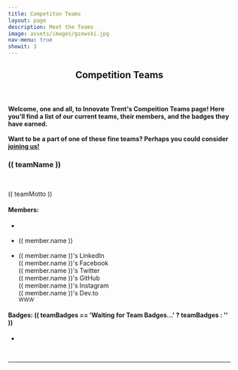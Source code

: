 ```yaml
---
title: Competiton Teams
layout: page
description: Meet the Teams
image: assets/images/gzowski.jpg
nav-menu: true
showit: 3
---
```


<!-- Main -->
<div id="main">

<!-- One -->
<article id="one">
	<div class="inner">
		<header class="major">
			<h2>Competition Teams</h2>
		</header>
<h4 class="center">Welcome, one and all, to Innovate Trent's Compeition Teams page!
Here you'll find a list of our current teams, their members, and the badges they have earned.
<br />
<br />
Want to be a part of one of these fine teams? Perhaps you could consider <a href="{{ site.url}}/join">joining us!</a></h4>
</div>
</article>

<!-- The section below is for the Vue instance -->

<article id="vue" v-bind:style="{ backgroundColor: teamColour }" class="center">
    <h3>(( teamName ))</h3>
    <img class="team-logo" :src="teamLogo" :alt="teamName">
    <br />
    <br />
    <p>
      (( teamMotto ))
    </p>
    <h4>Members: </h4>
    <ul class="outta-bullets">
      <div class="inline" v-for="(member, index) in teamMembers" :key="index">
        <li class="member-picture">
        <img :src="member.picture" :alt="member.name" />
        </li>
        <span></span>
      </div>
      <br />
      <div class="inline" v-for="(member, index) in teamMembers" :key="index">
        <li class="member-name">(( member.name ))</li>
        <span></span>
      </div>
      <br />
      <div class="inline" v-for="(member, index) in teamMembers" :key="index">
        <li class="member-name">
        <div v-if="member.socials.linkedin">
          <a class="icon alt fab fa-dev" :href="member.socials.linkedin" rel="noreferrer nofollower" target="_blank"><span class="label">(( member.name ))'s LinkedIn</span></a>
        </div>
        <div v-if="member.socials.facebook">
          <a class="icon alt fab fa-facebook" :href="member.socials.facebook" rel="noreferrer nofollower" target="_blank"><span class="label">(( member.name ))'s Facebook</span></a>
        </div>
        <div v-if="member.socials.twitter">
          <a class="icon alt fab fa-twitter" :href="member.socials.twitter" rel="noreferrer nofollower" target="_blank"><span class="label">(( member.name ))'s Twitter</span></a>
        </div>
        <div v-if="member.socials.github">
          <a class="icon alt fab fa-github" :href="member.socials.github" rel="norefernofollower" target="_blank"><span class="label">(( member.name ))'s GitHub</span></a>
        </div>
        <div v-if="member.socials.instagram">
          <a class="icon alt fab fa-github" :href="member.socials.instagram" rel="norefernofollower" target="_blank"><span class="label">(( member.name ))'s Instagram</span></a>
        </div>
        <div v-if="member.socials.dev">
          <a class="icon alt fab fa-dev" :href="member.socials.dev" rel="noreferrer nofollower" target="_blank"><span class="label">(( member.name ))'s Dev.to</span></a>
        </div>
        <div v-if="member.socials.website">
          <div class="www"><a :href="member.socials.website" rel="noreferrer nofollower" target="_blank"><small>WWW</small></a></div>    
        </div>
        </li>
        <span></span>
      </div>
    </ul>
    <h4>Badges: (( teamBadges == 'Waiting for Team Badges...' ? teamBadges : '' ))</h4>
    <div v-if="teamBadges != 'Waiting for Team Badges...'">
      <ul class="outta-bullets">
        <div class="inline" v-for="(badge, index) in teamBadges" :key="index">
          <li class="badge">
            <img :src="`https://raw.githubusercontent.com/trent-innovate/design-teams-data/master/img/badges/${badge.name}`" :alt="badge.description" :data-tooltip="badge.description" />
          </li>
          <span></span>
        </div>
      </ul>
    <div>
    <br />
    <hr />

<!-- I know the closing section tag is missing. Jekyll
apparently doesn't like it, so I'm leaving it out. -->

<!-- Fetching the Vue, Axios, and Vue-Axios JS scripts -->
<script src="https://vuejs.org/js/vue.js" type="text/javascript"></script>
<script src="https://cdnjs.cloudflare.com/ajax/libs/axios/0.19.0/axios.min.js" type="text/javascript"></script>
<script src="https://unpkg.com/vue-axios@2.1.4/dist/vue-axios.min.js" type="text/javascript"></script>


<script>
// This variable stores the URL of the JSON file
var api = "https://raw.githubusercontent.com/trent-innovate/design-teams-data/master/teams.json";

// This variable is the Vue instance
var instance = new Vue({
  el: '#vue', // notice that we're making the section above the Vue element
  delimiters: ["((", "))"], // Because Jekyll doesn't like us using anything non-Liquid
  data: function () {
    return {
      teamName: 'Waiting for Team Name...',
      teamColour: 'Waiting for Team Colour...',
      teamBadges: 'Waiting for Team Badges...',
      teamMembers: [],
      teamLogo: '',
      teamMotto: '',
    }
  },
    created: function() {
      Vue.axios.get(api).then(function(response) {
        console.log(response)
        instance.teamName = response.data.teams[0].name
        instance.teamLogo = "https://raw.githubusercontent.com/trent-innovate/design-teams-data/master/img/logos/" + response.data.teams[0].logo
        instance.teamMotto = response.data.teams[0].motto
        instance.teamColour = response.data.teams[0].colour
        instance.teamBadges = response.data.teams[0].badges
        instance.teamMembers = response.data.teams[0].members

        // The meat of the function; repeat this a couple times in a couple different ways
        // to make the whole thing work

        // Probably could replace this with a loop or a map()
      });
    }
});
</script>